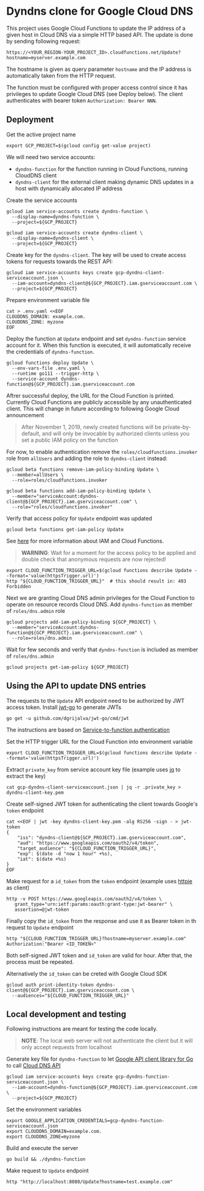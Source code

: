
# Dyndns clone for Google Cloud DNS

This project uses Google Cloud Functions to update the IP address of a given
host in Cloud DNS via a simple HTTP based API.  The update is done by sending
following request:

    https://<YOUR_REGION-YOUR_PROJECT_ID>.cloudfunctions.net/Update?hostname=myserver.example.com

The hostname is given as query parameter `hostname` and the IP address is
automatically taken from the HTTP request.

The function must be configured with proper access control since it has
privileges to update Google Cloud DNS (see Deploy below). The client
authenticates with bearer token `Authorization: Bearer NNN`.


## Deployment

Get the active project name

```
export GCP_PROJECT=$(gcloud config get-value project)
```


We will need two service accounts:

* `dyndns-function` for the function running in Cloud Functions, running
   CloudDNS client
* `dyndns-client` for the external client making dynamic DNS updates in a host
   with dynamically allocated IP address


Create the service accounts

```
gcloud iam service-accounts create dyndns-function \
  --display-name=dyndns-function \
  --project=${GCP_PROJECT}

gcloud iam service-accounts create dyndns-client \
  --display-name=dyndns-client \
  --project=${GCP_PROJECT}
```


Create key for the `dyndns-client`.  The key will be used to create access tokens
for requests towards the REST API:

```
gcloud iam service-accounts keys create gcp-dyndns-client-serviceaccount.json \
  --iam-account=dyndns-client@${GCP_PROJECT}.iam.gserviceaccount.com \
  --project=${GCP_PROJECT}
```


Prepare environment variable file

```
cat > .env.yaml <<EOF
CLOUDDNS_DOMAIN: example.com.
CLOUDDNS_ZONE: myzone
EOF
```


Deploy the function at `Update` endpoint and set `dyndns-function` service
account for it.  When this function is executed, it will automatically receive
the credentials of `dyndns-function`.

```
gcloud functions deploy Update \
  --env-vars-file .env.yaml \
  --runtime go111 --trigger-http \
  --service-account dyndns-function@${GCP_PROJECT}.iam.gserviceaccount.com
```

Aftrer successful deploy, the URL for the Cloud Function is printed.
Currently Cloud Functions are publicly accessible by any unauthenticated client.
This will change in future according to following Google Cloud announcement

> After November 1, 2019, newly created functions will be private-by-default, and will only be invocable by authorized clients unless you set a public IAM policy on the function

For now, to enable authentication remove the `roles/cloudfunctions.invoker`
role from `allUsers` and adding the role to `dyndns-client` instead:

```
gcloud beta functions remove-iam-policy-binding Update \
  --member=allUsers \
  --role=roles/cloudfunctions.invoker

gcloud beta functions add-iam-policy-binding Update \
  --member="serviceAccount:dyndns-client@${GCP_PROJECT}.iam.gserviceaccount.com" \
  --role="roles/cloudfunctions.invoker"
```


Verify that access policy for `Update` endpoint was updated

```
gcloud beta functions get-iam-policy Update
```

See [here](https://cloud.google.com/functions/docs/securing/managing-access)
for more information about IAM and Cloud Functions.

> **WARNING**: Wait for a moment for the access policy to be applied and double check that anonymous requests are now rejected!

```
export CLOUD_FUNCTION_TRIGGER_URL=$(gcloud functions describe Update --format='value(httpsTrigger.url)')
http "${CLOUD_FUNCTION_TRIGGER_URL}"  # this should result in: 403 Forbidden
```


Next we are granting Cloud DNS admin privileges for the Cloud Function to
operate on resource records Cloud DNS.  Add `dyndns-function` as member of
`roles/dns.admin` role

```
gcloud projects add-iam-policy-binding ${GCP_PROJECT} \
  --member="serviceAccount:dyndns-function@${GCP_PROJECT}.iam.gserviceaccount.com" \
  --role=roles/dns.admin
```


Wait for few seconds and verify that `dyndns-function` is included as member
of `roles/dns.admin`

```
gcloud projects get-iam-policy ${GCP_PROJECT}
```


## Using the API to update DNS entries

The requests to the `Update` API endpoint need to be authorized by JWT
access token.  Install [jwt-go](https://github.com/dgrijalva/jwt-go) to
generate JWTs

```
go get -u github.com/dgrijalva/jwt-go/cmd/jwt
```


The instructions are based on
[Service-to-function authentication](https://cloud.google.com/functions/docs/securing/authenticating#service-to-function)

Set the HTTP trigger URL for the Cloud Function into environment variable

```
export CLOUD_FUNCTION_TRIGGER_URL=$(gcloud functions describe Update --format='value(httpsTrigger.url)')
```


Extract `private_key` from service account key file (example uses
[jq](https://stedolan.github.io/jq/) to extract the key)

```
cat gcp-dyndns-client-serviceaccount.json | jq -r .private_key > dyndns-client-key.pem
```


Create self-signed JWT token for authenticating the client towards Google's
`token` endpoint

```
cat <<EOF | jwt -key dyndns-client-key.pem -alg RS256 -sign - > jwt-token
{
    "iss": "dyndns-client@${GCP_PROJECT}.iam.gserviceaccount.com",
    "aud": "https://www.googleapis.com/oauth2/v4/token",
    "target_audience": "${CLOUD_FUNCTION_TRIGGER_URL}",
    "exp": $(date -d "now 1 hour" +%s),
    "iat": $(date +%s)
}
EOF
```


Make request for a `id_token` from the `token` endpoint (example uses
[httpie](https://httpie.org/) as client)

```
http -v POST https://www.googleapis.com/oauth2/v4/token \
   grant_type="urn:ietf:params:oauth:grant-type:jwt-bearer" \
   assertion=@jwt-token
```


Finally copy the `id_token` from the response and use it as Bearer token in th
request to `Update` endpoint

```
http "${CLOUD_FUNCTION_TRIGGER_URL}?hostname=myserver.example.com" Authorization:"Bearer <ID_TOKEN>"
```


Both self-signed JWT token and `id_token` are valid for hour.  After that, the
process must be repeated.


Alternatively the `id_token` can be creted with Google Cloud SDK

```
gcloud auth print-identity-token dyndns-client@${GCP_PROJECT}.iam.gserviceaccount.com \
  --audiences="${CLOUD_FUNCTION_TRIGGER_URL}"
```


## Local development and testing

Following instructions are meant for testing the code locally.

> **NOTE**: The local web server will not authenticate the client but it will only accept requests from localhost


Generate key file for `dyndns-function` to let
[Google API client library for Go](https://cloud.google.com/dns/docs/libraries)
to call [Cloud DNS API](https://cloud.google.com/dns/docs/reference/v1/)

```
gcloud iam service-accounts keys create gcp-dyndns-function-serviceaccount.json \
  --iam-account=dyndns-function@${GCP_PROJECT}.iam.gserviceaccount.com \
  --project=${GCP_PROJECT}
```


Set the environment variables

```
export GOOGLE_APPLICATION_CREDENTIALS=gcp-dyndns-function-serviceaccount.json
export CLOUDDNS_DOMAIN=example.com.
export CLOUDDNS_ZONE=myzone
```


Build and execute the server

```
go build && ./dyndns-function
```


Make request to `Update` endpoint

```
http "http://localhost:8080/Update?hostname=test.example.com"
```
